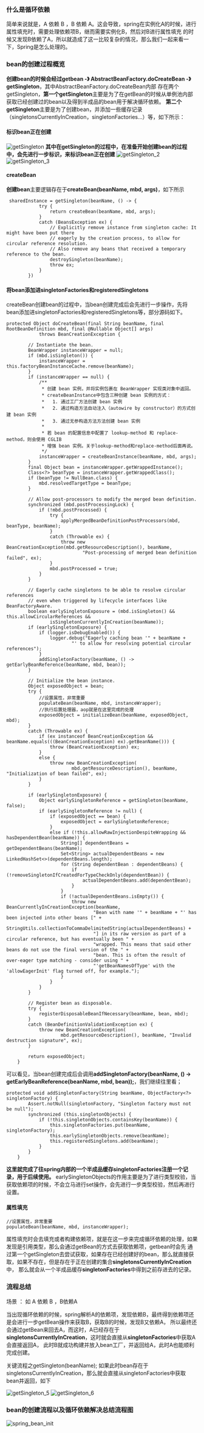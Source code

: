 ### 什么是循环依赖
简单来说就是，A 依赖 B  ，B 依赖 A。这会导致，spring在实例化A的时候，进行属性填充时，需要处理依赖项B，继而需要实例化B，然后对B进行属性填充
的时候又发现B依赖了A，所以就造成了这一比较复杂的情况，那么我们一起来看一下，Spring是怎么处理的。

### bean的创建过程概览
**创建bean的时候会经过getbean -》 AbstractBeanFactory.doCreateBean -》getSingleton**，其中AbstractBeanFactory.doCreateBean内部
存在两个getSingleton，**第一个getSingleton**主要是为了在getBean的时候从单例池内部获取已经创建过的bean以及得到半成品的bean用于解决循环依赖。
**第二个getSingleton**主要是为了创建bean，并添加一些缓存记录（singletonsCurrentlyInCreation，singletonFactories...）等，如下所示：
#### 标识bean正在创建
![getSingleton](../../images/getSingleton_1.png)
**其中在getSingleton的过程中，在准备开始创建bean的过程中，会先进行一步标识，来标识bean正在创建**
![getSingleton_2](../../images/getSingleton_2.png)
![getSingleton_3](../../images/getSingleton_3.png)

#### createBean
**创建bean**主要逻辑存在于**createBean(beanName, mbd, args)**，如下所示
```
 sharedInstance = getSingleton(beanName, () -> {
            try {
                return createBean(beanName, mbd, args);
            }
            catch (BeansException ex) {
                // Explicitly remove instance from singleton cache: It might have been put there
                // eagerly by the creation process, to allow for circular reference resolution.
                // Also remove any beans that received a temporary reference to the bean.
                destroySingleton(beanName);
                throw ex;
            }
        })
```

#### 将bean添加进singletonFactories和registeredSingletons
createBean创建bean的过程中，当bean创建完成后会先进行一步操作，先将bean添加进singletonFactories和registeredSingletons等，部分源码如下。
```
protected Object doCreateBean(final String beanName, final RootBeanDefinition mbd, final @Nullable Object[] args)
			throws BeanCreationException {

		// Instantiate the bean.
		BeanWrapper instanceWrapper = null;
		if (mbd.isSingleton()) {
			instanceWrapper = this.factoryBeanInstanceCache.remove(beanName);
		}
		if (instanceWrapper == null) {
			/**
			 * 创建 bean 实例，并将实例包裹在 BeanWrapper 实现类对象中返回。
			 * createBeanInstance中包含三种创建 bean 实例的方式：
			 *   1. 通过工厂方法创建 bean 实例
			 *   2. 通过构造方法自动注入（autowire by constructor）的方式创建 bean 实例
			 *   3. 通过无参构造方法方法创建 bean 实例
			 *
			 * 若 bean 的配置信息中配置了 lookup-method 和 replace-method，则会使用 CGLIB
			 * 增强 bean 实例。关于lookup-method和replace-method后面再说。
			 */
			instanceWrapper = createBeanInstance(beanName, mbd, args);
		}
		final Object bean = instanceWrapper.getWrappedInstance();
		Class<?> beanType = instanceWrapper.getWrappedClass();
		if (beanType != NullBean.class) {
			mbd.resolvedTargetType = beanType;
		}

		// Allow post-processors to modify the merged bean definition.
		synchronized (mbd.postProcessingLock) {
			if (!mbd.postProcessed) {
				try {
					applyMergedBeanDefinitionPostProcessors(mbd, beanType, beanName);
				}
				catch (Throwable ex) {
					throw new BeanCreationException(mbd.getResourceDescription(), beanName,
							"Post-processing of merged bean definition failed", ex);
				}
				mbd.postProcessed = true;
			}
		}

		// Eagerly cache singletons to be able to resolve circular references
		// even when triggered by lifecycle interfaces like BeanFactoryAware.
		boolean earlySingletonExposure = (mbd.isSingleton() && this.allowCircularReferences &&
				isSingletonCurrentlyInCreation(beanName));
		if (earlySingletonExposure) {
			if (logger.isDebugEnabled()) {
				logger.debug("Eagerly caching bean '" + beanName +
						"' to allow for resolving potential circular references");
			}
			addSingletonFactory(beanName, () -> getEarlyBeanReference(beanName, mbd, bean));
		}

		// Initialize the bean instance.
		Object exposedObject = bean;
		try {
			//设置属性，非常重要
			populateBean(beanName, mbd, instanceWrapper);
			//执行后置处理器，aop就是在这里完成的处理
			exposedObject = initializeBean(beanName, exposedObject, mbd);
		}
		catch (Throwable ex) {
			if (ex instanceof BeanCreationException && beanName.equals(((BeanCreationException) ex).getBeanName())) {
				throw (BeanCreationException) ex;
			}
			else {
				throw new BeanCreationException(
						mbd.getResourceDescription(), beanName, "Initialization of bean failed", ex);
			}
		}

		if (earlySingletonExposure) {
			Object earlySingletonReference = getSingleton(beanName, false);
			if (earlySingletonReference != null) {
				if (exposedObject == bean) {
					exposedObject = earlySingletonReference;
				}
				else if (!this.allowRawInjectionDespiteWrapping && hasDependentBean(beanName)) {
					String[] dependentBeans = getDependentBeans(beanName);
					Set<String> actualDependentBeans = new LinkedHashSet<>(dependentBeans.length);
					for (String dependentBean : dependentBeans) {
						if (!removeSingletonIfCreatedForTypeCheckOnly(dependentBean)) {
							actualDependentBeans.add(dependentBean);
						}
					}
					if (!actualDependentBeans.isEmpty()) {
						throw new BeanCurrentlyInCreationException(beanName,
								"Bean with name '" + beanName + "' has been injected into other beans [" +
								StringUtils.collectionToCommaDelimitedString(actualDependentBeans) +
								"] in its raw version as part of a circular reference, but has eventually been " +
								"wrapped. This means that said other beans do not use the final version of the " +
								"bean. This is often the result of over-eager type matching - consider using " +
								"'getBeanNamesOfType' with the 'allowEagerInit' flag turned off, for example.");
					}
				}
			}
		}

		// Register bean as disposable.
		try {
			registerDisposableBeanIfNecessary(beanName, bean, mbd);
		}
		catch (BeanDefinitionValidationException ex) {
			throw new BeanCreationException(
					mbd.getResourceDescription(), beanName, "Invalid destruction signature", ex);
		}

		return exposedObject;
	}
```
可以看见，当bean创建完成后会调用**addSingletonFactory(beanName, () -> getEarlyBeanReference(beanName, mbd, bean));**，我们继续往里看；
```
protected void addSingletonFactory(String beanName, ObjectFactory<?> singletonFactory) {
		Assert.notNull(singletonFactory, "Singleton factory must not be null");
		synchronized (this.singletonObjects) {
			if (!this.singletonObjects.containsKey(beanName)) {
				this.singletonFactories.put(beanName, singletonFactory);
				this.earlySingletonObjects.remove(beanName);
				this.registeredSingletons.add(beanName);
			}
		}
	}
```
**这里就完成了往spring内部的一个半成品缓存singletonFactories注册一个记录，用于后续使用。**
earlySingletonObjects的作用主要是为了进行类型校验，当获取依赖项的时候，不会立马进行set操作，会先进行一步类型校验，然后再进行设置。

#### 属性填充
```
//设置属性，非常重要
populateBean(beanName, mbd, instanceWrapper);
```
属性填充时会去填充或者构建依赖项，就是在这一步来完成循环依赖的处理，如果发现是引用类型，那么会通过getBean的方式去获取依赖项，getbean时会先
通过第一个getSingleton去尝试获取，如果存在已经创建好的bean，那么就直接获取，如果不存在，但是存在于正在创建的集合**singletonsCurrentlyInCreation**中，
那么就会从一个半成品缓存**singletonFactories**中得到之前存进去的记录。

### 流程总结
场景 ： 如 A 依赖 B  ，B依赖A

当出现循环依赖的时候，spring解析A的依赖项，发现依赖B，最终得到依赖项还是会进行一步getBean操作来获取B，获取B的时候，发现B又依赖A，
所以最终还会通过getBean来回去A，而这时，A已经存在于**singletonsCurrentlyInCreation**，这时就会直接从**singletonFactories**中获取A会直接返回A，
此时B就成功构建并放入bean工厂，并返回给A，此时A也能顺利完成创建。

关键流程之getSingleton(beanName); 如果此时bean存在于singletonsCurrentlyInCreation，那么就会直接从singletonFactories中获取bean并返回，如下

![getSingleton_5](../../images/getSingleton_5.png)
![getSingleton_6](../../images/getSingleton_6.png)

### bean的创建流程以及循环依赖解决总结流程图
![spring_bean_init](../../images/spring_bean_init.jpg)










